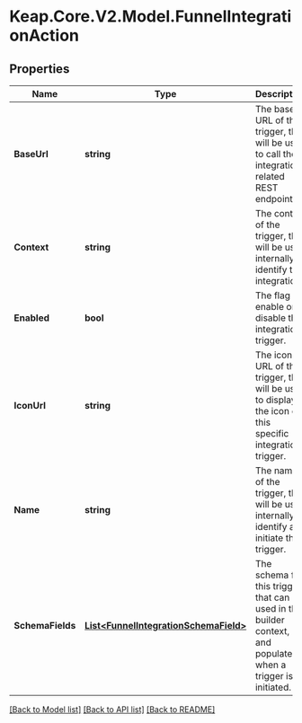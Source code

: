 # Keap.Core.V2.Model.FunnelIntegrationAction

## Properties

Name | Type | Description | Notes
------------ | ------------- | ------------- | -------------
**BaseUrl** | **string** | The base URL of the trigger, that will be used to call the integration related REST endpoints. | [optional] 
**Context** | **string** | The context of the trigger, that will be used internally to identify the integration. | [optional] 
**Enabled** | **bool** | The flag to enable or disable the integration trigger. | [optional] 
**IconUrl** | **string** | The icon URL of the trigger, that will be used to display the icon of this specific integration trigger. | [optional] 
**Name** | **string** | The name of the trigger, that will be used internally to identify and initiate the trigger. | [optional] 
**SchemaFields** | [**List&lt;FunnelIntegrationSchemaField&gt;**](FunnelIntegrationSchemaField.md) | The schema for this trigger that can be used in the builder context, and populated when a trigger is initiated. | [optional] 

[[Back to Model list]](../README.md#documentation-for-models) [[Back to API list]](../README.md#documentation-for-api-endpoints) [[Back to README]](../README.md)

